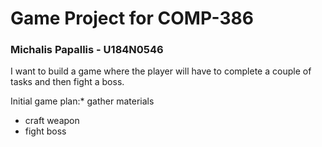 # Game Project for COMP-386

### Michalis Papallis - U184N0546

I want to build a game where the player will have to complete a couple of tasks and then fight a boss.

Initial game plan:* gather materials
* craft weapon
* fight boss
